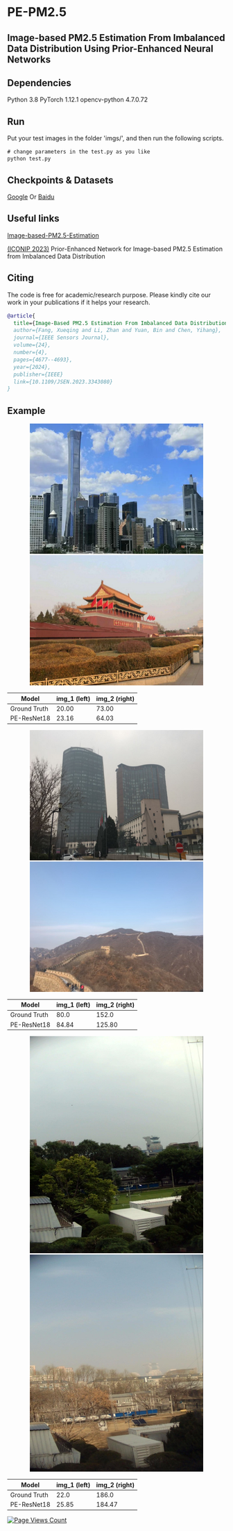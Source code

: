 # PE-PM2.5

## Image-based PM2.5 Estimation From Imbalanced Data Distribution Using Prior-Enhanced Neural Networks

## Dependencies
Python 3.8
PyTorch 1.12.1
opencv-python 4.7.0.72

## Run

Put your test images in the folder 'imgs/', and then run the following scripts.

```shell
# change parameters in the test.py as you like
python test.py
```

## Checkpoints & Datasets

[Google](https://drive.google.com/drive/folders/1oE67ZCw2hnKZP_HewZEqq82bwNBchz3D?usp=drive_link)
Or
[Baidu](https://pan.baidu.com/s/1O_nMib7ljTl928aFQaee6A?pwd=k9vn)

## Useful links

[Image-based-PM2.5-Estimation](https://github.com/qing-xue/Image-based-PM2.5-Estimation)

[(ICONIP 2023)](https://link.springer.com/chapter/10.1007/978-981-99-8141-0_20) Prior-Enhanced Network for Image-based PM2.5 Estimation from Imbalanced Data Distribution

## Citing 

The code is free for academic/research purpose. Please kindly cite our work in your publications if it helps your research.  

```BibTeX
@article{
  title={Image-Based PM2.5 Estimation From Imbalanced Data Distribution Using Prior-Enhanced Neural Networks},
  author={Fang, Xueqing and Li, Zhan and Yuan, Bin and Chen, Yihang},
  journal={IEEE Sensors Journal},
  volume={24},
  number={4},
  pages={4677--4693},
  year={2024},
  publisher={IEEE}
  link={10.1109/JSEN.2023.3343080}
}
```

## Example

<div align=center>
<center class="half">
    <img src="./imgs/P18_20.png" width="400" height="300"/>
    <img src="./imgs/p3_73.jpg" width="400" height="300"/>
</center>

|  Model   | img_1 (left)  |  img_2 (right)
|  ----  | ----  |  ----
| Ground Truth  | 20.00 |  73.00
| PE-ResNet18  | 23.16 |  64.03

<center class="half">
    <img src="./imgs/p18_80.jpg" width="400" height="300"/>
    <img src="./imgs/P8_152.png" width="400" height="300"/>
</center>

|  Model   | img_1 (left)  |  img_2 (right)
|  ----  | ----  |  ----
| Ground Truth  | 80.0 |  152.0
| PE-ResNet18  | 84.84 |  125.80

<center class="half">
    <img src="./imgs/Beijing_20190530051212642_PM=22.jpg" width="400" height="500"/>
    <img src="./imgs/Beijing_20191209132043910_PM=186.jpg" width="400" height="500"/>
</center>

|  Model   | img_1 (left)  |  img_2 (right)
|  ----  | ----  |  ----
| Ground Truth  | 22.0 |  186.0
| PE-ResNet18  | 25.85 |  184.47

</div>


[![Page Views Count](https://badges.toozhao.com/badges/01F0MPA6GQQXGBJSVKT85C4PKT/green.svg)](https://badges.toozhao.com/stats/01F0MPA6GQQXGBJSVKT85C4PKT "Get your own page views count badge on badges.toozhao.com")
